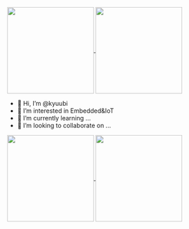 <a href="https://github.com/kyuubi0323/github-readme-stats">
  <img height=200 align="center" src="https://github-readme-stats.vercel.app/api?username=kyuubi0323&show_icons=true&bg_color=00000000&theme=vue-dark&hide_border=false&hide_title=true" />
</a>
<a href="https://github.com/kyuubi0323/convoychat">
  <img height=200 align="center" src="https://github-readme-stats.vercel.app/api/top-langs?username=kyuubi0323&layout=compact&langs_count=8&card_width=320&hide_title=true" />
</a>

- 👋 Hi, I’m @kyuubi
- 👀 I’m interested in Embedded&IoT
- 🌱 I’m currently learning ...
- 💞️ I’m looking to collaborate on ...
<a href="https://github.com/kyuubi0323/github-readme-stats">
  <img height=200 align="center" src="https://github-readme-stats.vercel.app/api?username=kyuubi0323" />
</a>
<a href="https://github.com/kyuubi0323/convoychat">
  <img height=200 align="center" src="https://github-readme-stats.vercel.app/api/top-langs?username=kyuubi0323&layout=compact&langs_count=8&card_width=320" />
</a>

<!---
kyuubi0323/kyuubi0323 is a ✨ special ✨ repository because its `README.md` (this file) appears on your GitHub profile.
You can click the Preview link to take a look at your changes.
--->
